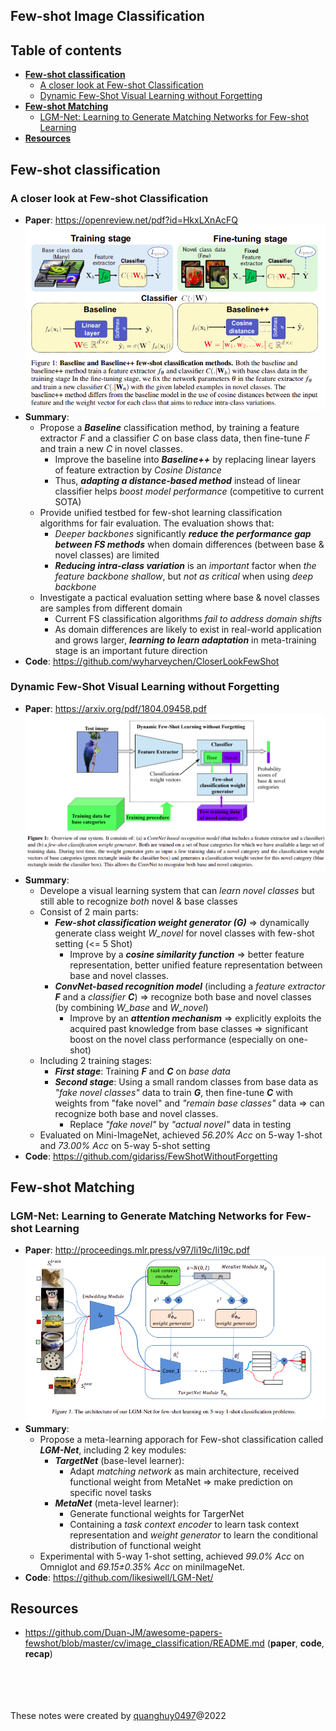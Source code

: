 ## Few-shot Image Classification <!-- omit in toc -->

## Table of contents <!-- omit in toc -->

- [**Few-shot classification**](#few-shot-classification)
  - [A closer look at Few-shot Classification](#a-closer-look-at-few-shot-classification)
  - [Dynamic Few-Shot Visual Learning without Forgetting](#dynamic-few-shot-visual-learning-without-forgetting)
- [**Few-shot Matching**](#few-shot-matching)
  - [LGM-Net: Learning to Generate Matching Networks for Few-shot Learning](#lgm-net-learning-to-generate-matching-networks-for-few-shot-learning)
- [**Resources**](#resources)

## **Few-shot classification**
### A closer look at Few-shot Classification
+ **Paper**: https://openreview.net/pdf?id=HkxLXnAcFQ  
	![](Images/Baseline_FSC.png)  
+ **Summary**:
    - Propose a **_Baseline_** classification method, by training a feature extractor _F_ and a classifier _C_ on base class data, then fine-tune _F_ and train a new _C_ in novel classes.
        - Improve the baseline into **_Baseline++_** by replacing linear layers of feature extraction by _Cosine Distance_
        - Thus, **_adapting a distance-based method_** instead of linear classifier helps _boost model performance_ (competitive to current SOTA)
    - Provide unified testbed for few-shot learning classification algorithms for fair evaluation. The evaluation shows that:
        - _Deeper backbones_ significantly **_reduce the performance gap between FS methods_** when domain differences (between base & novel classes) are limited
		- **_Reducing intra-class variation_** is an _important_ factor when _the feature backbone shallow_, but _not as critical_ when using _deep backbone_
    - Investigate a pactical evaluation setting where base & novel classes are samples from different domain
		- Current FS classification algorithms _fail to address domain shifts_
		- As domain differences are likely to exist in real-world application and grows larger, **_learning to learn adaptation_** in meta-training stage is an important future direction
+ **Code**: https://github.com/wyharveychen/CloserLookFewShot

### Dynamic Few-Shot Visual Learning without Forgetting
+ **Paper**: https://arxiv.org/pdf/1804.09458.pdf  
	![](Images/Dynamic_FSL_without_Forgetting.png)  
+ **Summary**:
	+ Develope a visual learning system that can _learn novel classes_ but still able to recognize _both_ novel & base classes
	+ Consist of 2 main parts:
    	+ **_Few-shot classification weight generator (G)_** => dynamically generate class weight _W_novel_ for novel classes with few-shot setting (<= 5 Shot)
        	- Improve by a **_cosine similarity function_** => better feature representation, better unified feature representation between base and novel classes.
    	+ **_ConvNet-based recognition model_** (including a _feature extractor **F**_ and a _classifier **C**_) => recognize both base and novel classes (by combining _W_base_ and _W_novel_)
            - Improve by an **_attention mechanism_** => explicitly exploits the acquired past knowledge from base classes => significant boost on the novel class performance (especially on one-shot)
    + Including 2 training stages:
        + **_First stage_**: Training **_F_** and **_C_** on _base data_
        + **_Second stage_**: Using a small random classes from base data as _"fake novel classes"_ data to train **_G_**, then fine-tune **_C_** with weights from "fake novel" and _"remain base classes"_ data => can recognize both base and novel classes.
          + Replace _"fake novel"_ by _"actual novel"_ data in testing
	+ Evaluated on Mini-ImageNet, achieved _56.20% Acc_ on 5-way 1-shot and _73.00% Acc_ on 5-way 5-shot setting
+ **Code**: https://github.com/gidariss/FewShotWithoutForgetting

## **Few-shot Matching**
### LGM-Net: Learning to Generate Matching Networks for Few-shot Learning
 + **Paper**: http://proceedings.mlr.press/v97/li19c/li19c.pdf  
	![](Images/LGM-Net.png)  
 + **Summary**:
    - Propose a meta-learning apporach for Few-shot classification called **_LGM-Net_**, including 2 key modules:
        - **_TargetNet_** (base-level learner): 
			- Adapt _matching network_ as main architecture, received functional weight from MetaNet => make prediction on specific novel tasks
        - **_MetaNet_** (meta-level learner):
          - Generate functional weights for TargerNet
          - Containing a _task context encoder_ to learn task context representation and _weight generator_ to learn the conditional distribution of functional weight
    - Experimental with 5-way 1-shot setting, achieved _99.0% Acc_ on Omniglot and _69.15±0.35% Acc_ on miniImageNet.
+ **Code**: https://github.com/likesiwell/LGM-Net/

## **Resources**
+ https://github.com/Duan-JM/awesome-papers-fewshot/blob/master/cv/image_classification/README.md (**paper**, **code**, **recap**)










<br><br>
<br><br>
These notes were created by [quanghuy0497](https://quanghuy0497.github.io/)@2022